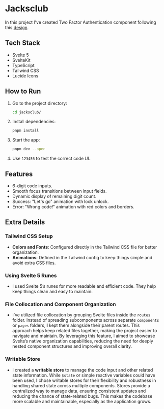 # Jacksclub

In this project I've created Two Factor Authentication component following this [design](https://dribbble.com/shots/10960055-Two-factor-authentication-2FA).

## Tech Stack
- Svelte 5
- SvelteKit
- TypeScript
- Tailwind CSS
- Lucide Icons

## How to Run
1. Go to the project directory:
   ```bash
   cd jacksclub/
   ```
2. Install dependencies:
   ```bash
   pnpm install
   ```
3. Start the app:
   ```bash
   pnpm dev --open
   ```
4. Use `123456` to test the correct code UI.

## Features
- 6-digit code inputs.
- Smooth focus transitions between input fields.
- Dynamic display of remaining digit count.
- Success: "Let's go" animation with lock unlock.
- Error: "Wrong code!" animation with red colors and borders.

## Extra Details

### Tailwind CSS Setup
- **Colors and Fonts**: Configured directly in the Tailwind CSS file for better organization.  
- **Animations**: Defined in the Tailwind config to keep things simple and avoid extra CSS files.

### Using Svelte 5 Runes
- I used Svelte 5’s runes for more readable and efficient code. They help keep things clean and easy to maintain.

### File Collocation and Component Organization
- I’ve utilized file collocation by grouping Svelte files inside the `routes` folder. Instead of spreading subcomponents across separate `components` or `pages` folders, I kept them alongside their parent routes. This approach helps keep related files together, making the project easier to navigate and maintain. By leveraging this feature, I aimed to showcase Svelte’s native organization capabilities, reducing the need for deeply nested component structures and improving overall clarity.

### Writable Store
- I created a **writable store** to manage the code input and other related state information. While `$state` or simple reactive variables could have been used, I chose writable stores for their flexibility and robustness in handling shared state across multiple components. Stores provide a centralized way to manage data, ensuring consistent updates and reducing the chance of state-related bugs. This makes the codebase more scalable and maintainable, especially as the application grows.